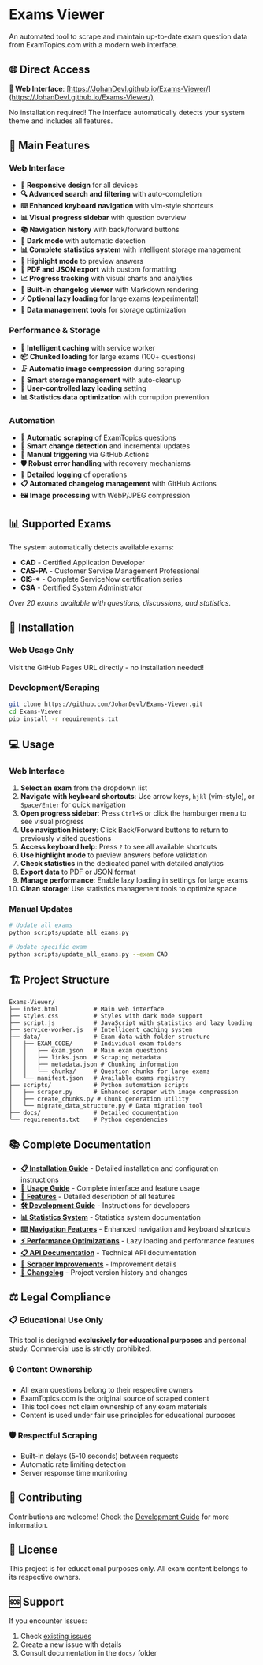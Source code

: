 # Exams Viewer

An automated tool to scrape and maintain up-to-date exam question data from ExamTopics.com with a modern web interface.

## 🌐 Direct Access

**🚀 Web Interface**: [https://JohanDevl.github.io/Exams-Viewer/](https://JohanDevl.github.io/Exams-Viewer/)

No installation required! The interface automatically detects your system theme and includes all features.

## 🎯 Main Features

### Web Interface

- **📱 Responsive design** for all devices
- **🔍 Advanced search and filtering** with auto-completion
- **⌨️ Enhanced keyboard navigation** with vim-style shortcuts
- **📊 Visual progress sidebar** with question overview
- **📚 Navigation history** with back/forward buttons
- **🌙 Dark mode** with automatic detection
- **📊 Complete statistics system** with intelligent storage management
- **🎯 Highlight mode** to preview answers
- **📄 PDF and JSON export** with custom formatting
- **📈 Progress tracking** with visual charts and analytics
- **📝 Built-in changelog viewer** with Markdown rendering
- **⚡ Optional lazy loading** for large exams (experimental)
- **🧹 Data management tools** for storage optimization

### Performance & Storage

- **🚀 Intelligent caching** with service worker
- **📦 Chunked loading** for large exams (100+ questions)
- **🗜️ Automatic image compression** during scraping
- **💾 Smart storage management** with auto-cleanup
- **🔧 User-controlled lazy loading** setting
- **📊 Statistics data optimization** with corruption prevention

### Automation

- **🤖 Automatic scraping** of ExamTopics questions
- **🔄 Smart change detection** and incremental updates
- **📅 Manual triggering** via GitHub Actions
- **🛡️ Robust error handling** with recovery mechanisms
- **📝 Detailed logging** of operations
- **📋 Automated changelog management** with GitHub Actions
- **🖼️ Image processing** with WebP/JPEG compression

## 📊 Supported Exams

The system automatically detects available exams:

- **CAD** - Certified Application Developer
- **CAS-PA** - Customer Service Management Professional
- **CIS-\*** - Complete ServiceNow certification series
- **CSA** - Certified System Administrator

_Over 20 exams available with questions, discussions, and statistics._

## 🚀 Installation

### Web Usage Only

Visit the GitHub Pages URL directly - no installation needed!

### Development/Scraping

```bash
git clone https://github.com/JohanDevl/Exams-Viewer.git
cd Exams-Viewer
pip install -r requirements.txt
```

## 💻 Usage

### Web Interface

1. **Select an exam** from the dropdown list
2. **Navigate with keyboard shortcuts**: Use arrow keys, `hjkl` (vim-style), or `Space/Enter` for quick navigation
3. **Open progress sidebar**: Press `Ctrl+S` or click the hamburger menu to see visual progress
4. **Use navigation history**: Click Back/Forward buttons to return to previously visited questions
5. **Access keyboard help**: Press `?` to see all available shortcuts
6. **Use highlight mode** to preview answers before validation
7. **Check statistics** in the dedicated panel with detailed analytics
8. **Export data** to PDF or JSON format
9. **Manage performance**: Enable lazy loading in settings for large exams
10. **Clean storage**: Use statistics management tools to optimize space

### Manual Updates

```bash
# Update all exams
python scripts/update_all_exams.py

# Update specific exam
python scripts/update_all_exams.py --exam CAD
```

## 🏗️ Project Structure

```
Exams-Viewer/
├── index.html          # Main web interface
├── styles.css          # Styles with dark mode support
├── script.js           # JavaScript with statistics and lazy loading
├── service-worker.js   # Intelligent caching system
├── data/               # Exam data with folder structure
│   ├── EXAM_CODE/      # Individual exam folders
│   │   ├── exam.json   # Main exam questions
│   │   ├── links.json  # Scraping metadata
│   │   ├── metadata.json # Chunking information
│   │   └── chunks/     # Question chunks for large exams
│   └── manifest.json   # Available exams registry
├── scripts/            # Python automation scripts
│   ├── scraper.py      # Enhanced scraper with image compression
│   ├── create_chunks.py # Chunk generation utility
│   └── migrate_data_structure.py # Data migration tool
├── docs/               # Detailed documentation
└── requirements.txt    # Python dependencies
```

## 📚 Complete Documentation

- **[📋 Installation Guide](docs/INSTALLATION.md)** - Detailed installation and configuration instructions
- **[📖 Usage Guide](docs/USAGE.md)** - Complete interface and feature usage
- **[🎯 Features](docs/FEATURES.md)** - Detailed description of all features
- **[🛠️ Development Guide](docs/DEVELOPMENT.md)** - Instructions for developers
- **[📊 Statistics System](docs/STATISTICS.md)** - Statistics system documentation
- **[⌨️ Navigation Features](docs/NAVIGATION.md)** - Enhanced navigation and keyboard shortcuts
- **[⚡ Performance Optimizations](docs/PERFORMANCE_OPTIMIZATIONS.md)** - Lazy loading and performance features
- **[📋 API Documentation](docs/API.md)** - Technical API documentation
- **[🔧 Scraper Improvements](docs/SCRAPER_IMPROVEMENTS.md)** - Improvement details
- **[📝 Changelog](CHANGELOG.md)** - Project version history and changes

## ⚖️ Legal Compliance

### 📋 Educational Use Only

This tool is designed **exclusively for educational purposes** and personal study. Commercial use is strictly prohibited.

### 🔒 Content Ownership

- All exam questions belong to their respective owners
- ExamTopics.com is the original source of scraped content
- This tool does not claim ownership of any exam materials
- Content is used under fair use principles for educational purposes

### 🛡️ Respectful Scraping

- Built-in delays (5-10 seconds) between requests
- Automatic rate limiting detection
- Server response time monitoring

## 🤝 Contributing

Contributions are welcome! Check the [Development Guide](docs/DEVELOPMENT.md) for more information.

## 📜 License

This project is for educational purposes only. All exam content belongs to its respective owners.

## 🆘 Support

If you encounter issues:

1. Check [existing issues](../../issues)
2. Create a new issue with details
3. Consult documentation in the `docs/` folder

